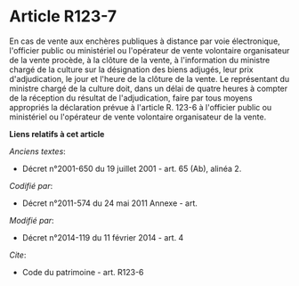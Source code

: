 # Article R123-7

En cas de vente aux enchères publiques à distance par voie électronique,  l'officier public ou ministériel ou l'opérateur de
vente volontaire organisateur de la vente procède, à la clôture de la vente, à l'information du ministre chargé de la culture
sur la désignation des biens adjugés, leur prix d'adjudication, le jour et l'heure de la clôture de la vente. Le représentant
du ministre chargé de la culture doit, dans un délai de quatre heures à compter de la réception du résultat de
l'adjudication, faire par tous moyens appropriés la déclaration prévue à l'article R. 123-6 à  l'officier public ou
ministériel ou l'opérateur de vente volontaire organisateur de la vente.

**Liens relatifs à cet article**

_Anciens textes_:

  - Décret n°2001-650 du 19 juillet 2001 - art. 65 (Ab), alinéa 2.

_Codifié par_:

  - Décret n°2011-574 du 24 mai 2011 Annexe - art.

_Modifié par_:

  - Décret n°2014-119 du 11 février 2014 - art. 4

_Cite_:

  - Code du patrimoine - art. R123-6
